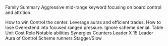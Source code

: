 Family
Summary
Aggressive mid-range keyword focusing on board control and attrition.

How to win
Control the center.
Leverage auras and efficient trades.
How to lose
Overextend into focused ranged pressure.
Ignore scheme denial.
Table
Unit	Cost	Role	Notable abilities	Synergies	Counters
Leader X	15	Leader	Aura of Control	Scheme runners	Stagger/Slow
